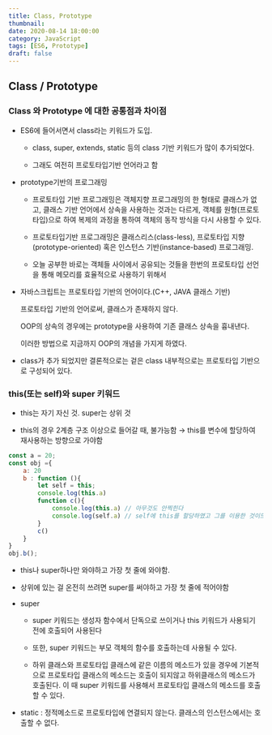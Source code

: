 ```yaml
---
title: Class, Prototype
thumbnail:
date: 2020-08-14 18:00:00
category: JavaScript
tags: [ES6, Prototype]
draft: false
---
```


## Class / Prototype

### Class 와 Prototype 에 대한 공통점과 차이점
- ES6에 들어서면서 class라는 키워드가 도입.
    - class, super, extends, static 등의 class 기반 키워드가 많이 추가되었다.

    - 그래도 여전히 프로토타입기반 언어라고 함

- prototype기반의 프로그래밍

    - 프로토타입 기반 프로그래밍은 객체지향 프로그래밍의 한 형태로 클래스가 없고, 클래스 기반 언어에서 상속을 사용하는 것과는 다르게, 객체를 원형(프로토타입)으로 하여 복제의 과정을 통하여 객체의 동작 방식을 다시 사용할 수 있다.

    - 프로토타입기반 프로그래밍은 클래스리스(class-less), 프로토타입 지향(prototype-oriented) 혹은 인스턴스 기반(instance-based) 프로그래밍.

    - 오늘 공부한 바로는 객체들 사이에서 공유되는 것들을 한번의 프로토타입 선언을 통해 메모리를 효율적으로 사용하기 위해서

- 자바스크립트는 프로토타입 기반의 언어이다.(C++, JAVA 클래스 기반)

    프로토타입 기반의 언어로써, 클래스가 존재하지 않다.

    OOP의 상속의 경우에는 prototype을 사용하여 기존 클래스 상속을 흉내낸다.

    이러한 방법으로 지금까지 OOP의 개념을 가지게 하였다.

- class가 추가 되었지만 결론적으로는 겉은 class 내부적으로는 프로토타입 기반으로 구성되어 있다.

### this(또는 self)와 super 키워드

- this는 자기 자신 것. super는 상위 것

- this의 경우 2계층 구조 이상으로 들어갈 때, 불가능함 → this를 변수에 할당하여 재사용하는 방향으로 가야함

```jsx
const a = 20;
const obj ={
    a: 20
    b : function (){
        let self = this;
        console.log(this.a)
        function c(){
            console.log(this.a) // 아무것도 안찍힌다
            console.log(self.a) // self에 this를 할당하였고 그를 이용한 것이므로 값이 찍힌다
        }
        c()
    }
}
obj.b();
```

- this나 super하나만 와야하고 가장 첫 줄에 와야함.

- 상위에 있는 걸 온전히 쓰려면 super를 써야하고 가장 첫 줄에 적어야함

- super
    - super 키워드는 생성자 함수에서 단독으로 쓰이거나 this 키워드가 사용되기 전에 호출되어 사용된다

    - 또한, super 키워드는 부모 객체의 함수를 호출하는데 사용될 수 있다.

    - 하위 클래스와 프로토타입 클래스에 같은 이름의 메소드가 있을 경우에 기본적으로 프로토타입 클래스의 메소드는 호출이 되지않고 하위클래스의 메소드가 호출된다. 이 때 super 키워드를 사용해서 프로토타입 클래스의 메소드를 호출할 수 있다.

- static : 정적메소드로 프로토타입에 연결되지 않는다. 클래스의 인스턴스에서는 호출할 수 없다.